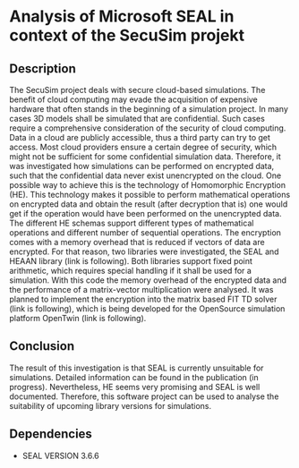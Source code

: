 # Analysis of Microsoft SEAL in context of the SecuSim projekt

## Description

The SecuSim project deals with secure cloud-based simulations. 
The benefit of cloud computing may evade the acquisition of expensive hardware that often stands in the beginning of a simulation project. In many cases 3D models shall
be simulated that are confidential. Such cases require a comprehensive consideration of the security of cloud computing. Data in a cloud are publicly accessible, thus a third party can try to get access.
Most cloud providers ensure a certain degree of security, which might not be sufficient for some confidential simulation data. Therefore, it was investigated how simulations can be performed on encrypted data, 
such that the confidential data never exist unencrypted on the cloud. One possible way to achieve this is the technology of Homomorphic Encryption (HE). This technology makes it possible
to perform mathematical operations on encrypted data and obtain the result (after decryption that is) one would get if the operation would have been performed on the unencrypted data.
The different HE schemas support different types of mathematical operations and different number of sequential operations. The encryption comes with a memory overhead that is reduced if vectors of data
are encrypted. For that reason, two libraries were investigated, the SEAL and HEAAN library (link is following). Both libraries support fixed point arithmetic, which requires special handling if it shall be used for a simulation.
With this code the memory overhead of the encrypted data and the performance of a matrix-vector multiplication were analysed. It was planned to implement the encryption into the matrix based FIT TD solver (link is following), which 
is being developed for the OpenSource simulation platform OpenTwin (link is following).


## Conclusion
The result of this investigation is that SEAL is currently unsuitable for simulations. Detailed information can be found in the publication (in progress). Nevertheless, HE seems very promising and SEAL is well documented.
Therefore, this software project can be used to analyse the suitability of upcoming library versions for simulations.

## Dependencies

* SEAL VERSION 3.6.6

